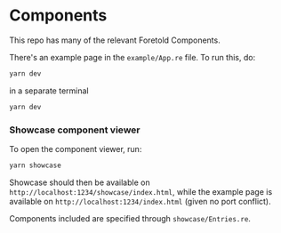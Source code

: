 # Components

This repo has many of the relevant Foretold Components.

There's an example page in the `example/App.re` file. To run this, do:

```bash
yarn dev
```

in a separate terminal

```bash
yarn dev
```

### Showcase component viewer

To open the component viewer, run:

```bash
yarn showcase
```

Showcase should then be available on `http://localhost:1234/showcase/index.html`, 
while the example page is available on `http://localhost:1234/index.html` 
(given no port conflict).

Components included are specified through `showcase/Entries.re`.
